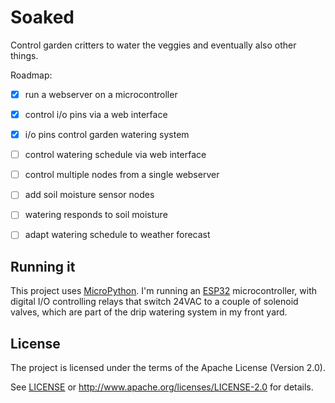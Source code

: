 # Soaked

Control garden critters to water the veggies and eventually also other things.

Roadmap:
- [x] run a webserver on a microcontroller
- [x] control i/o pins via a web interface
- [x] i/o pins control garden watering system
- [ ] control watering schedule via web interface
- [ ] control multiple nodes from a single webserver
- [ ] add soil moisture sensor nodes
- [ ] watering responds to soil moisture
- [ ] adapt watering schedule to weather forecast


## Running it

This project uses [MicroPython](https://micropython.org/). I'm running an [ESP32](http://esp32.net/) microcontroller, with digital I/O controlling relays that switch 24VAC to a couple of solenoid valves, which are part of the drip watering system in my front yard.


## License

The project is licensed under the terms of the Apache License (Version 2.0).

See [LICENSE](./LICENSE) or http://www.apache.org/licenses/LICENSE-2.0 for details.
